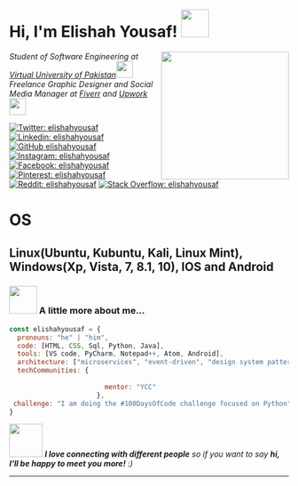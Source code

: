 <h1> Hi, I'm Elishah Yousaf! <img src="https://media.giphy.com/media/mGcNjsfWAjY5AEZNw6/giphy.gif" width="50"></h1>
<img align='right' src="https://media.giphy.com/media/9GIE4bg4EV7UYFeP5B/giphy.gif" width="230">
<p><em>Student of Software Engineering at <a href="https://www.vu.edu.pk/">Virtual University of Pakistan</a><img src="https://media.giphy.com/media/fYSnHlufseco8Fh93Z/giphy.gif" width="30"></br>Freelance Graphic Designer and Social Media Manager at <a href="https://www.Fiverr.com">Fiverr</a> and <a href="https://www.upwork.com">Upwork</a><img src="https://media.giphy.com/media/WUlplcMpOCEmTGBtBW/giphy.gif" width="30"> 
</em></p>

[![Twitter: elishahyousaf](https://img.shields.io/twitter/follow/elishah_yousaf?style=social)](https://twitter.com/elishah_yousaf)
[![Linkedin: elishahyousaf](https://img.shields.io/badge/-elishahyousaf-blue?style=flat-square&logo=Linkedin&logoColor=white&link=https://www.linkedin.com/in/elishahyousaf/)](https://www.linkedin.com/in/elishahyousaf/)
[![GitHub elishahyousaf](https://img.shields.io/github/followers/elishahyousaf?label=follow&style=social)](https://github.com/elishahyousaf)
[![Instagram: elishahyousaf](https://img.shields.io/badge/Instagram-E4405F?style=for-the-badge&logo=instagram&logoColor=white)](https://instagram.com/elishah_yousaf)
[![Facebook: elishahyousaf](https://img.shields.io/badge/Facebook-1877F2?style=for-the-badge&logo=facebook&logoColor=white)](https://facebook.com/elishahyousaf)
[![Pinterest: elishahyousaf](https://aleen42.github.io/badges/src/pinterest.svg)](https://pinterest.com/elishahyousaf)
[![Reddit: elishahyousaf](https://aleen42.github.io/badges/src/reddit.svg)](https://www.reddit.com/user/elishahyousaf)
[![Stack Overflow: elishahyousaf](https://aleen42.github.io/badges/src/stackoverflow.svg)](https://stackoverflow.com/users/14918490/elishah-yousaf)



<H1>OS</H1> 
<H2>Linux(Ubuntu, Kubuntu, Kali, Linux Mint), Windows(Xp, Vista, 7, 8.1, 10), IOS and Android</H2> 



### <img src="https://media.giphy.com/media/VgCDAzcKvsR6OM0uWg/giphy.gif" width="50"> A little more about me...  

```javascript
const elishahyousaf = {
  pronouns: "he" | "him",
  code: [HTML, CSS, Sql, Python, Java],
  tools: [VS code, PyCharm, Notepad++, Atom, Android],
  architecture: ["microservices", "event-driven", "design system pattern"],
  techCommunities: {
                  
                        mentor: "YCC"
                      },
 challenge: "I am doing the #100DaysOfCode challenge focused on Python"
}
```

<img src="https://media.giphy.com/media/LnQjpWaON8nhr21vNW/giphy.gif" width="60"> <em><b>I love connecting with different people</b> so if you want to say <b>hi, I'll be happy to meet you more!</b> :)</em>

---
